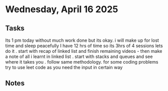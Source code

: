 # Wednesday, April 16 2025

## Tasks
Its 1 pm today without much work done but its okay. i will make up for lost time and sleep peacefully
I have 12 hrs of time so its 3hrs of 4 sessions
lets do it
. start with recap of linked list and finish remaining videos - then make a note of all i learnt in linked list
. start with stacks and queues and see where it takes you
. follow same methodology. for some coding problems try to use leet code as you need the input in certain way

## Notes

